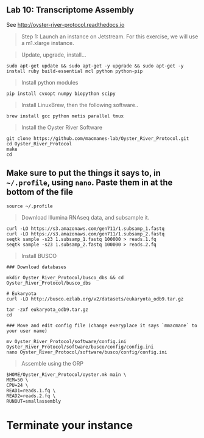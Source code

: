 Lab 10: Transcriptome Assembly
--

See http://oyster-river-protocol.readthedocs.io

> Step 1: Launch an instance on Jetstream. For this exercise, we will use a m1.xlarge instance.

> Update, upgrade, install...

```
sudo apt-get update && sudo apt-get -y upgrade && sudo apt-get -y install ruby build-essential mcl python python-pip
```

>Install python modules

```
pip install cvxopt numpy biopython scipy
```

>Install LinuxBrew, then the following software..

```
brew install gcc python metis parallel tmux
```

> Install the Oyster River Software

```
git clone https://github.com/macmanes-lab/Oyster_River_Protocol.git
cd Oyster_River_Protocol
make
cd
```
## Make sure to put the things it says to, in `~/.profile`, using `nano`. Paste them in at the bottom of the file

```
source ~/.profile
```

> Download Illumina RNAseq data, and subsample it.

```
curl -LO https://s3.amazonaws.com/gen711/1.subsamp_1.fastq
curl -LO https://s3.amazonaws.com/gen711/1.subsamp_2.fastq
seqtk sample -s23 1.subsamp_1.fastq 100000 > reads.1.fq
seqtk sample -s23 1.subsamp_2.fastq 100000 > reads.2.fq
```

> Install BUSCO

```
### Download databases

mkdir Oyster_River_Protocol/busco_dbs && cd Oyster_River_Protocol/busco_dbs

# Eukaryota
curl -LO http://busco.ezlab.org/v2/datasets/eukaryota_odb9.tar.gz

tar -zxf eukaryota_odb9.tar.gz
cd

### Move and edit config file (change everyplace it says `mmacmane` to your user name)

mv Oyster_River_Protocol/software/config.ini Oyster_River_Protocol/software/busco/config/config.ini
nano Oyster_River_Protocol/software/busco/config/config.ini
```

> Assemble using the ORP

```
$HOME/Oyster_River_Protocol/oyster.mk main \
MEM=50 \
CPU=24 \
READ1=reads.1.fq \
READ2=reads.2.fq \
RUNOUT=smallassembly
 ```
# Terminate your instance
